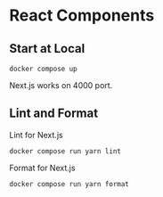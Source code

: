 # React Components

## Start at Local

```
docker compose up
```

Next.js works on 4000 port.

## Lint and Format

Lint for Next.js

```
docker compose run yarn lint
```

Format for Next.js

```
docker compose run yarn format
```
